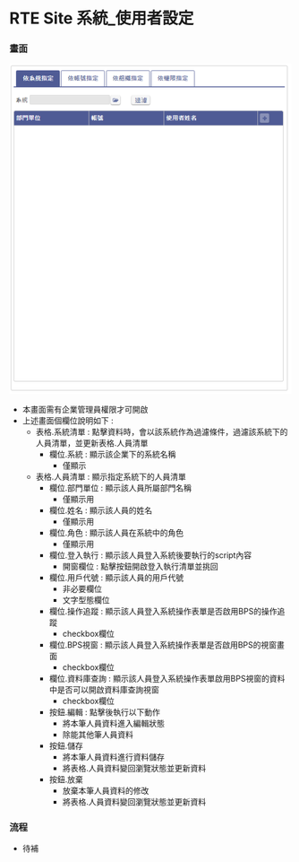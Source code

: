 # RTE Site 系統_使用者設定

### <div id="view">畫面</div>

![畫面]

* 本畫面需有企業管理員權限才可開啟
* 上述畫面個欄位說明如下 :
  * 表格.系統清單 : 點擊資料時，會以該系統作為過濾條件，過濾該系統下的人員清單，並更新表格.人員清單
    * 欄位.系統 : 顯示該企業下的系統名稱
      * 僅顯示
  * 表格.人員清單 : 顯示指定系統下的人員清單
    * 欄位.部門單位 : 顯示該人員所屬部門名稱
      * 僅顯示用
    * 欄位.姓名 : 顯示該人員的姓名
      * 僅顯示用
    * 欄位.角色 : 顯示該人員在系統中的角色
      * 僅顯示用
    * 欄位.登入執行 : 顯示該人員登入系統後要執行的script內容
      * 開窗欄位 : 點擊按鈕開啟登入執行清單並挑回
    * 欄位.用戶代號 : 顯示該人員的用戶代號
      * 非必要欄位
      * 文字型態欄位
    * 欄位.操作追蹤 : 顯示該人員登入系統操作表單是否啟用BPS的操作追蹤
      * checkbox欄位
    * 欄位.BPS視窗 : 顯示該人員登入系統操作表單是否啟用BPS的視窗畫面
      * checkbox欄位
    * 欄位.資料庫查詢 : 顯示該人員登入系統操作表單啟用BPS視窗的資料中是否可以開啟資料庫查詢視窗
      * checkbox欄位
    * 按鈕.編輯 : 點擊後執行以下動作
      * 將本筆人員資料進入編輯狀態
      * 除能其他筆人員資料
    * 按鈕.儲存
      * 將本筆人員資料進行資料儲存
      * 將表格.人員資料變回瀏覽狀態並更新資料
    * 按鈕.放棄
      * 放棄本筆人員資料的修改
      * 將表格.人員資料變回瀏覽狀態並更新資料

### <div id="flow">流程</div>
* 待補


[畫面]:attachment/view.png "畫面"